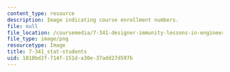 ```yaml
---
content_type: resource
description: Image indicating course enrollment numbers.
file: null
file_location: /coursemedia/7-341-designer-immunity-lessons-in-engineering-the-immune-system-spring-2014/1010bd2f714f151da30e37add27d597b_7-341_stat-students.png
file_type: image/png
resourcetype: Image
title: 7-341_stat-students
uid: 1010bd2f-714f-151d-a30e-37add27d597b
---
```

